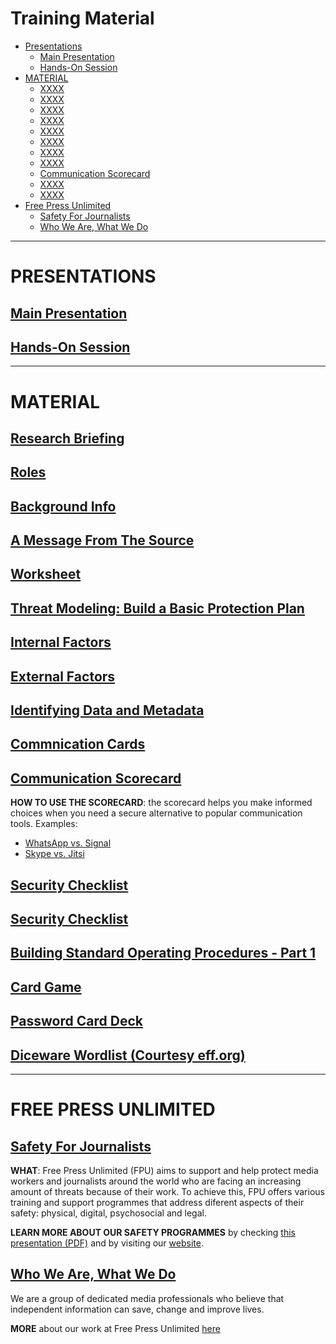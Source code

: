# Training Material

* [Presentations](#presentations)
  * [Main Presentation](#main-presentation)
  * [Hands-On Session](#hands-on-session)
* [MATERIAL](#material)
  * [XXXX](#XXX)
  * [XXXX](#XXX)
  * [XXXX](#XXX)
  * [XXXX](#XXX)
  * [XXXX](#XXX)
  * [XXXX](#XXX)
  * [XXXX](#XXX)
  * [XXXX](#XXX)
  * [Communication Scorecard](#communication-scorecard)
  * [XXXX](#XXX)
  * [XXXX](#XXX)
* [Free Press Unlimited](#free-press-unlimited)
  * [Safety For Journalists](#safety-for-journalists)
  * [Who We Are, What We Do](#who-we-are-what-we-do)

* * *

# PRESENTATIONS

## [Main Presentation](https://security.money-trail.org/assets/Jakarta-Feb-2019/mainprez.pdf)

## [Hands-On Session](https://security.money-trail.org/assets/Jakarta-Feb-2019/handson.pdf)

* * *

# MATERIAL

## [**Research Briefing**](https://security.money-trail.org/assets/Jakarta-Feb-2019/resbrief.pdf)

## [**Roles**](https://security.money-trail.org/assets/Jakarta-Feb-2019/roles.pdf)

## [**Background Info**](https://security.money-trail.org/assets/Jakarta-Feb-2019/background.pdf)

## [**A Message From The Source**](https://security.money-trail.org/assets/Jakarta-Feb-2019/message.pdf)

## [**Worksheet**](https://security.money-trail.org/assets/Jakarta-Feb-2019/worksheet.pdf)

## [**Threat Modeling: Build a Basic Protection Plan**](https://security.money-trail.org/assets/Jakarta-Feb-2019/threatmodel.pdf)

## [**Internal Factors**](https://security.money-trail.org/assets/Jakarta-Feb-2019/internalfactors.pdf)

## [**External Factors**](https://security.money-trail.org/assets/Jakarta-Feb-2019/externalfactors.pdf)

## [**Identifying Data and Metadata**](https://security.money-trail.org/assets/Jakarta-Feb-2019/datametadata.pdf)

## [**Commnication Cards**](https://security.money-trail.org/assets/Jakarta-Feb-2019/comcards.pdf)

## [**Communication Scorecard**](https://security.money-trail.org/assets/Jakarta-Feb-2019/commscore.pdf)

**HOW TO USE THE SCORECARD**: the scorecard helps you make informed choices when you need a secure alternative to popular communication tools. Examples:
* [WhatsApp vs. Signal](https://security.money-trail.org/assets/Jakarta-Feb-2019/SignalWhatsApp.pdf)
* [Skype vs. Jitsi](https://security.money-trail.org/assets/Jakarta-Feb-2019/SkypeJitsi.pdf)

## [**Security Checklist**](https://security.money-trail.org/assets/Jakarta-Feb-2019/secucheck.pdf)

## [**Security Checklist**](https://security.money-trail.org/assets/Jakarta-Feb-2019/secucheck.pdf)

## [**Building Standard Operating Procedures - Part 1**](https://security.money-trail.org/assets/Jakarta-Feb-2019/sop1.pdf)

## [**Card Game**](https://security.money-trail.org/assets/Jakarta-Feb-2019/game.pdf)

## [**Password Card Deck**](https://security.money-trail.org/assets/Jakarta-Feb-2019/passdeck.pdf)

## [**Diceware Wordlist** (Courtesy eff.org)](https://security.money-trail.org/assets/Jakarta-Feb-2019/wordlist.pdf)

* * *

# FREE PRESS UNLIMITED

## [**Safety For Journalists**](#)

**WHAT**: Free Press Unlimited (FPU) aims to support and help protect media workers and journalists around the world who are facing an increasing amount of threats because of their work. To achieve this, FPU offers various training and support programmes that address diferent aspects of their safety: physical, digital, psychosocial and legal.

**LEARN MORE ABOUT OUR SAFETY PROGRAMMES** by checking [this presentation (PDF)](https://security.money-trail.org/assets/Jakarta-Feb-2019/fpusafety.pdf) and by visiting our [website](https://www.freepressunlimited.org/en/our-work/safety-for-journalists).

## [**Who We Are, What We Do**](https://security.money-trail.org/assets/Jakarta-Feb-2019/fpuorg.pdf)

We are a group of dedicated media professionals who believe that independent information can save, change and improve lives.

**MORE** about our work at Free Press Unlimited [here](https://www.freepressunlimited.org/en)
